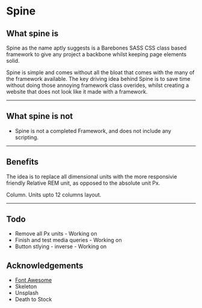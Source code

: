 <h1>Spine</h1>

<h2>What spine <b>is</b></h2>
<p>
Spine as the name aptly suggests is a Barebones SASS CSS class based framework to give any project a backbone whilst keeping page elements solid.
</p>

<p>
Spine is simple and comes without all the bloat that comes with the many of the framework available. The key driving idea behind Spine is to save time without doing those annoying framework class overides, whilst creating a website that does not look like it made with a framework.
</p>

<hr/>

<h2>What spine <b>is not</b></h2>
<ul>
<li>Spine is not a completed Framework, and does not include any scripting.</li>
</ul>

<hr/>

<h2>Benefits</h2>
<p>
The idea is to replace all dimensional units with the more responsivie friendly Relative REM unit, as opposed to the absolute unit Px.
</p>
<p>
Column. Units upto 12 columns layout.
</p>

<hr/>

<h2>Todo</h2>
<ul>
<li>Remove all Px units - Working on</li>
<li>Finish and test media queries - Working on</li>
<li>Button stlying - inverse - Working on </li>
</ul>

<h2>Acknowledgements</h2>
<ul>
    <li><a href='http://fontawesome.io'>Font Awesome</a></li>
    <li>Skeleton</li>
    <li>Unsplash</li>
    <li>Death to Stock</li>
</ul>